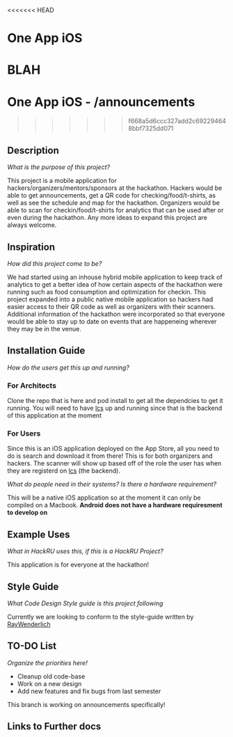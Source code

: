 <<<<<<< HEAD
# One App iOS
BLAH
=======
# One App iOS - /announcements

>>>>>>> f668a5d6ccc327add2c692294648bbf7325dd071
## Description
*What is the purpose of this project?*

This project is a mobile application for hackers/organizers/mentors/sponsors at the hackathon.  Hackers would be able to get announcements, get a QR code for checking/food/t-shirts, as well as see the schedule and map for the hackathon.  Organizers would be able to scan for checkin/food/t-shirts for analytics that can be used after or even during the hackathon.  Any more ideas to expand this project are always welcome.

## Inspiration
*How did this project come to be?*

We had started using an inhouse hybrid mobile application to keep track of analytics to get a better idea of how certain aspects of the hackathon were running such as food consumption and optimization for checkin.  This project expanded into a public native mobile application so hackers had easier access to their QR code as well as organizers with their scanners.  Additional information of the hackathon were incorporated so that everyone would be able to stay up to date on events that are happeneing wherever they may be in the venue. 

## Installation Guide
*How do the users get this up and running?*

### For Architects
Clone the repo that is here and pod install to get all the dependcies to get it running.  You will need to have [lcs](https://github.com/HackRU/lcs#lcs) up and running since that is the backend of this application at the moment

### For Users

Since this is an iOS application deployed on the App Store, all you need to do is search and download it from there!
This is for both organizers and hackers.  The scanner will show up based off of the role the user has when they are registerd on [lcs](https://github.com/HackRU/lcs#lcs) (the backend).

*What do people need in their systems? Is there a hardware requirement?*

This will be a native iOS application so at the moment it can only be compiled on a Macbook.
**Android does not have a hardware requiresment to develop on**

## Example Uses

*What in HackRU uses this, if this is a HackRU Project?*

This application is for everyone at the hackathon!


## Style Guide

*What Code Design Style guide is this project following*

Currently we are looking to conform to the style-guide written by [RayWenderlich](https://github.com/raywenderlich/swift-style-guide)


## TO-DO List

*Organize the priorities here!*

* Cleanup old code-base
* Work on a new design
* Add new features and fix bugs from last semester

This branch is working on announcements specifically!

## Links to Further docs

